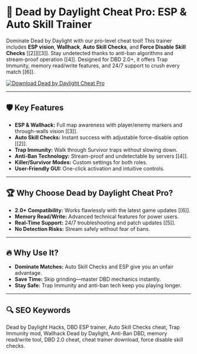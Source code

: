# 🎯 **Dead by Daylight Cheat Pro: ESP & Auto Skill Trainer**  
Dominate Dead by Daylight with our pro-level cheat tool! This trainer includes **ESP vision**, **Wallhack**, **Auto Skill Checks**, and **Force Disable Skill Checks** [[2]][[3]]. Stay undetected thanks to anti-ban algorithms and stream-proof operation [[4]]. Designed for DBD 2.0+, it offers Trap Immunity, memory read/write features, and 24/7 support to crush every match [[6]].  

[![Download Dead by Daylight Cheat Pro](https://img.shields.io/badge/Download-Dead_by_Daylight_Cheat_Pro-blueviolet)](#)  

---  

## 🛡 **Key Features**  
- **ESP & Wallhack:** Full map awareness with player/enemy markers and through-walls vision [[3]].  
- **Auto Skill Checks:** Instant success with adjustable force-disable option [[2]].  
- **Trap Immunity:** Walk through Survivor traps without slowing down.  
- **Anti-Ban Technology:** Stream-proof and undetectable by servers [[4]].  
- **Killer/Survivor Modes:** Custom settings for both roles.  
- **User-Friendly GUI:** One-click activation and intuitive controls.  

---  

## 🏆 **Why Choose Dead by Daylight Cheat Pro?**  
- **2.0+ Compatibility:** Works flawlessly with the latest game updates [[6]].  
- **Memory Read/Write:** Advanced technical features for power users.  
- **Real-Time Support:** 24/7 troubleshooting and patch updates [[5]].  
- **No Detection Risks:** Stream safely without fear of bans.  

---  

## 🔥 **Why Use It?**  
- **Dominate Matches:** Auto Skill Checks and ESP give you an unfair advantage.  
- **Save Time:** Skip grinding—master DBD mechanics instantly.  
- **Stay Safe:** Trap Immunity and anti-ban tech keep you playing longer.  

---  

## 🔍 **SEO Keywords**  
Dead by Daylight Hacks, DBD ESP trainer, Auto Skill Checks cheat, Trap Immunity mod, Wallhack Dead by Daylight, Anti-Ban DBD, memory read/write tool, DBD 2.0 cheat, cheat trainer download, force disable skill checks.  
